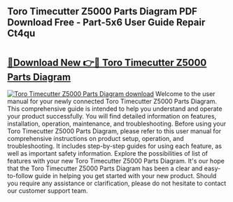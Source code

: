 ## Toro Timecutter Z5000 Parts Diagram PDF Download Free - Part-5x6 User Guide Repair Ct4qu

# <h2><a href="http://dfubka.blite.top/?on=Toro+Timecutter+Z5000+Parts+Diagram">🔗Download New 👉🔴 Toro Timecutter Z5000 Parts Diagram</a></h2>

[![Toro Timecutter Z5000 Parts Diagram download](https://i.imgur.com/lujVjoI.png)](http://dfubka.blite.top/?on=Toro+Timecutter+Z5000+Parts+Diagram)
Welcome to the user manual for your newly connected Toro Timecutter Z5000 Parts Diagram. This comprehensive guide is intended to help you understand and operate your product successfully. You will find detailed information on features, installation, operation, maintenance, and troubleshooting. Before using your Toro Timecutter Z5000 Parts Diagram, please refer to this user manual for comprehensive instructions on product setup, operation, and troubleshooting. It includes step-by-step guides for using each feature, as well as important safety information. Explore the possibilities of list of features with your new Toro Timecutter Z5000 Parts Diagram. It's our hope that the Toro Timecutter Z5000 Parts Diagram has been a clear and easy-to-follow guide in helping you get started with your new product. Should you require any assistance or clarification, please do not hesitate to contact our customer support team.
